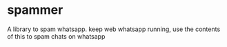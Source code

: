 # spammer
A library to spam whatsapp.
keep web whatsapp running, use the contents of this to spam chats on whatsapp
